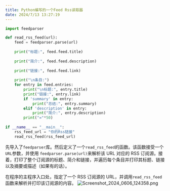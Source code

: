 ```yaml
---
title: Python编写的一个Feed Rss读取器
date: 2024/7/13 13:27:19
---
```


```python
import feedparser

def read_rss_feed(url):
    feed = feedparser.parse(url)
    
    print("标题:", feed.feed.title)
    
    print("简介:", feed.feed.description)
    
    print("链接:", feed.feed.link)
    
    print("\n条目:")
    for entry in feed.entries:
        print("\n标题:", entry.title)
        print("链接:", entry.link)
        if 'summary' in entry:
            print("总结:", entry.summary)
        elif 'description' in entry:
            print("简介:", entry.description)
        print("="*50)
        
if __name__ == "__main__":
    rss_feed_url = "你的Rss链接"
    read_rss_feed(rss_feed_url)
```
先导入了`feedparser`库。然后定义了一个`read_rss_feed`的函数。该函数接受一个`URL`参数，并使用 `feedparser.parse(url)`来解析该 URL 对应的 RSS 订阅源。接着，打印了整个订阅源的标题、简介和链接，并遍历每个条目并打印其标题、链接以及摘要或描述（如果有的话）。

在程序的主程序入口处，指定了一个 RSS 订阅源的 URL，并调用`read_rss_feed`函数来解析并打印该订阅源的内容。
![Screenshot_2024_0606_124358.png][1]


  [1]: https://www.mengze2.cn/usr/uploads/2024/06/1047999146.png